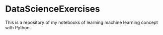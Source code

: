 # DataScienceExercises
This is a repository of my notebooks of learning machine learning concept with Python.
